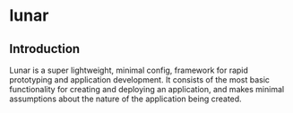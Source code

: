 lunar
=====

## Introduction
Lunar is a super lightweight, minimal config, framework for rapid prototyping and
application development. It consists of the most basic functionality for creating
and deploying an application, and makes minimal assumptions about the nature
of the application being created.
